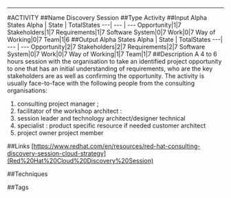 ----------
#ACTIVITY
##Name
Discovery Session
##Type
Activity
##Input Alpha States
Alpha | State | TotalStates
---| --- | ---
Opportunity|1|7
Stakeholders|1|7
Requirements|1|7
Software System|0|7
Work|0|7
Way of Working|0|7
Team|1|6
##Output Alpha States
Alpha | State | TotalStates
---| --- | ---
Opportunity|2|7
Stakeholders|2|7
Requirements|2|7
Software System|0|7
Work|0|7
Way of Working|1|7
Team|1|7
##Description
A 4 to 6 hours session with the organisation to take an identified project opportunity to one that has an initial understanding of requirements, who are the key stakeholders are as well as confirming the opportunity.
The activity is usually face-to-face with the following people from the consulting organisations:
 1. consulting project manager ; 
 2. facilitator of the workshop architect :
 3. session leader and technology architect/designer technical
 4. specialist : product specific resource if needed customer architect
 5. project owner project member

##Links
[https://www.redhat.com/en/resources/red-hat-consulting-discovery-session-cloud-strategy](Red%20Hat%20Cloud%20Discovery%20Session)

##Techniques

##Tags


